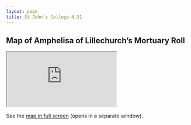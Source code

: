 ```yaml
---
layout: page
title: St John’s College N.31
---
```


## Map of Amphelisa of Lillechurch’s Mortuary Roll
<div class="resp-container">
    <iframe class="resp-iframe" src="https://medievalnetworks.github.io/mnm/map/map_st-johnN31.html"></iframe>
</div>

See the [map in full screen](https://medievalnetworks.github.io/mnm/map/map_st-johnN31.html) (opens in a separate window).
